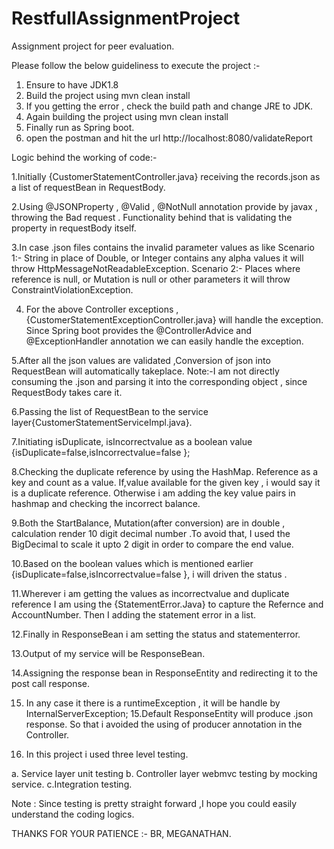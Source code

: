 # RestfullAssignmentProject
Assignment project for peer evaluation.


Please follow the below guideliness to execute the project :-

1. Ensure to have JDK1.8
2. Build the project using mvn clean install
3. If you getting the error , check the build path and change JRE to JDK.
4. Again building the project using mvn clean install
5. Finally run as Spring boot.
6. open the postman and hit the url http://localhost:8080/validateReport


Logic behind the working of code:-

1.Initially {CustomerStatementController.java} receiving the records.json 
as a list of requestBean in RequestBody.

2.Using @JSONProperty , @Valid , @NotNull annotation provide by javax , throwing the Bad request .
 Functionality behind that is validating the property in requestBody itself. 
 
3.In case .json files contains the invalid parameter values as like
Scenario 1:-
	String in place of Double, or 
	Integer contains any alpha values it will throw HttpMessageNotReadableException.
Scenario 2:-
	Places where reference is null, or Mutation is null or other parameters it will throw ConstraintViolationException.

4. For the above Controller exceptions , {CustomerStatementExceptionController.java} will handle the exception.
Since Spring boot provides the @ControllerAdvice and @ExceptionHandler annotation we can easily handle the exception.

5.After all the json values are validated ,Conversion of json into RequestBean will automatically takeplace.
	Note:-I am not directly consuming the .json and parsing it into the corresponding object , since RequestBody takes care it.

6.Passing the list of RequestBean to the service layer{CustomerStatementServiceImpl.java}.

7.Initiating isDuplicate, isIncorrectvalue as a boolean value {isDuplicate=false,isIncorrectvalue=false };
 
8.Checking the duplicate reference by using the HashMap.  Reference as a key and count as a value.
	If,value available for the given key , i would say it is a duplicate reference.
	Otherwise i am adding the key value pairs in hashmap and checking the incorrect balance.
	
9.Both the StartBalance, Mutation(after conversion)  are in double , calculation render 10 digit decimal number  .To avoid that,
I used the BigDecimal to scale it upto 2 digit in order to compare the end value.

10.Based on the boolean values which is mentioned earlier {isDuplicate=false,isIncorrectvalue=false }, 
i will driven the status .

11.Wherever i am getting the values as incorrectvalue and duplicate reference I am using the {StatementError.Java} to capture the Refernce and AccountNumber.
Then I adding the statement error in  a list.

12.Finally in ResponseBean i am setting the status and statementerror.

13.Output of my service will be ResponseBean.

14.Assigning the response bean in ResponseEntity and redirecting it to the post call response.

15. In any case it there is a runtimeException , it will be handle by InternalServerException<userDefiendException>;
15.Default ResponseEntity will produce .json response. So that i avoided the using of producer annotation in the Controller.

16. In this project i used three level testing.

a. Service layer unit testing
b. Controller layer webmvc testing by mocking service.
c.Integration testing.

Note : Since testing is pretty straight forward ,I hope you could easily understand the coding logics.
 




THANKS FOR YOUR PATIENCE :-
BR,
MEGANATHAN.


